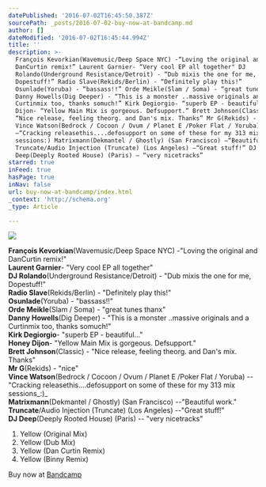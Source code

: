 ```yaml
---
datePublished: '2016-07-02T16:45:50.387Z'
sourcePath: _posts/2016-07-02-buy-now-at-bandcamp.md
author: []
dateModified: '2016-07-02T16:45:44.994Z'
title: ''
description: >-
  François Kevorkian(Wavemusic/Deep Space NYC) -“Loving the original and
  DanCurtin remix!” Laurent Garnier- “Very cool EP all together" DJ
  Rolando(Underground Resistance/Detroit) - “Dub mixis the one for me,
  Dopestuff!” Radio Slave(Rekids/Berlin) - “Definitely play this!”
  Osunlade(Yoruba) - “bassass!!” Orde Meikle(Slam / Soma) - “great tunes thanx”
  Danny Howells(Dig Deeper) - “This is a monster ..massive originals and a
  Curtinmix too, thanks somuch!” Kirk Degiorgio- “superb EP - beautiful…” Honey
  Dijon- “Yellow Main Mix is gorgeous. Defsupport.” Brett Johnson(Classic) -
  “Nice release, feeling theorg. and Dan's mix. Thanks” Mr G(Rekids) - “nice”
  Vince Watson(Bedrock / Cocoon / Ovum / Planet E /Poker Flat / Yoruba)
  –“Cracking releasethis....defosupport on some of these for my 313 mix
  sessions:) Matrixmann(Dekmantel / Ghostly) (San Francisco) –“Beautiful work.”
  Truncate/Audio Injection (Truncate) (Los Angeles) –“Great stuff!” DJ
  Deep(Deeply Rooted House) (Paris) – “very nicetracks”
starred: true
inFeed: true
hasPage: true
inNav: false
url: buy-now-at-bandcamp/index.html
_context: 'http://schema.org'
_type: Article

---
```

![](https://the-grid-user-content.s3-us-west-2.amazonaws.com/d809b1fc-b0cd-4abf-bef9-20512e758acf.jpg)

**François Kevorkian**(Wavemusic/Deep Space NYC) -"Loving the original and DanCurtin remix!"  
**Laurent Garnier**- "Very cool EP all together"  
**DJ Rolando**(Underground Resistance/Detroit) - "Dub mixis the one for me, Dopestuff!"  
**Radio Slave**(Rekids/Berlin) - "Definitely play this!"  
**Osunlade**(Yoruba) - "bassass!!"  
**Orde Meikle**(Slam / Soma) - "great tunes thanx"  
**Danny Howells**(Dig Deeper) - "This is a monster ..massive originals and a Curtinmix too, thanks somuch!"  
**Kirk Degiorgio**- "superb EP - beautiful..."  
**Honey Dijon**- "Yellow Main Mix is gorgeous. Defsupport."  
**Brett Johnson**(Classic) - "Nice release, feeling theorg. and Dan's mix. Thanks"  
**Mr G**(Rekids) - "nice"  
**Vince Watson**(Bedrock / Cocoon / Ovum / Planet E /Poker Flat / Yoruba) --"Cracking releasethis....defosupport on some of these for my 313 mix sessions_:)_  
**Matrixmann**(Dekmantel / Ghostly) (San Francisco) --"Beautiful work."  
**Truncate**/Audio Injection (Truncate) (Los Angeles) --"Great stuff!"  
**DJ Deep**(Deeply Rooted House) (Paris) -- "very nicetracks"

1. Yellow (Original Mix)
2. Yellow (Dub Mix)
3. Yellow (Dan Curtin Remix)
4. Yellow (Binny Remix)

Buy now at [Bandcamp][0]

[0]: https://jameskumo.bandcamp.com/album/james-kumo-yellow-ep "James Kumo - Yellow EP"